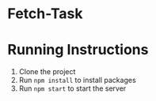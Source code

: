 # Fetch-Task

# Running Instructions

1. Clone the project
2. Run `npm install` to install packages 
3. Run `npm start` to start the server
